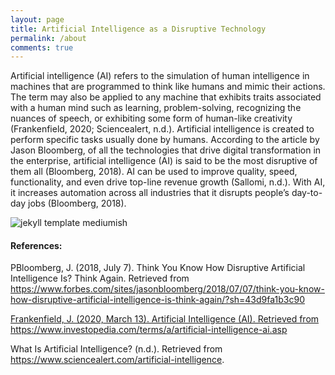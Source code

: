 ```yaml
---
layout: page
title: Artificial Intelligence as a Disruptive Technology
permalink: /about
comments: true
---
```


<div class="row justify-content-between">
<div class="col-md-8 pr-5">

<p>Artificial intelligence (AI) refers to the simulation of human intelligence in machines that are programmed to think like humans and mimic their actions. The term may also be applied to any machine that exhibits traits associated with a human mind such as learning, problem-solving, recognizing the nuances of speech, or exhibiting some form of human-like creativity (Frankenfield, 2020; Sciencealert, n.d.). Artificial intelligence is created to perform specific tasks usually done by humans.  According to the article by Jason Bloomberg, of all the technologies that drive digital transformation in the enterprise, artificial intelligence (AI) is said to be the most disruptive of them all (Bloomberg, 2018).  AI can be used to improve quality, speed, functionality, and even drive top-line revenue growth (Sallomi, n.d.). With AI, it increases automation across all industries that it disrupts people’s day-to-day jobs (Bloomberg, 2018).
</p>

<p class="mb-5"><img class="shadow-lg" src="{{site.baseurl}}/assets/images/mediumish-jekyll-template.png" alt="jekyll template mediumish" /></p>
<h4>References:</h4>

<p>PBloomberg, J. (2018, July 7). Think You Know How Disruptive Artificial Intelligence Is? Think Again. Retrieved from <a href= " https://www.forbes.com/sites/jasonbloomberg/2018/07/07/think-you-know-how-disruptive-artificial-intelligence-is-think-again/?sh=43d9fa1b3c90">https://www.forbes.com/sites/jasonbloomberg/2018/07/07/think-you-know-how-disruptive-artificial-intelligence-is-think-again/?sh=43d9fa1b3c90
  
Frankenfield, J. (2020, March 13). Artificial Intelligence (AI). Retrieved from https://www.investopedia.com/terms/a/artificial-intelligence-ai.asp

What Is Artificial Intelligence? (n.d.).  Retrieved from  https://www.sciencealert.com/artificial-intelligence</a>.</p>


</div>


</div>
</div>
